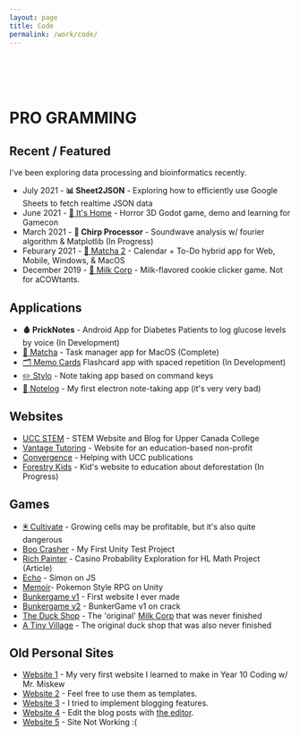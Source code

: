 ```yaml
---
layout: page
title: Code
permalink: /work/code/
---
```


<div>
    <h1 id='title' style="margin-top:110px"><span>PRO</span> GRAMMING</h1>
</div>


## Recent / Featured
I've been exploring data processing and bioinformatics recently.

- July 2021 - **📊 Sheet2JSON** - Exploring how to efficiently use Google Sheets to fetch realtime JSON data
- June 2021 - [👻 It's Home](https://jaezun.itch.io/its-home) - Horror 3D Godot game, demo and learning for Gamecon
- March 2021 - **🦗 Chirp Processor** - Soundwave analysis w/ fourier algorithm & Matplotlib (In Progress)
- Feburary 2021 - [🍵 Matcha 2](https://matcha-productivity.github.io/) - Calendar + To-Do hybrid app for Web, Mobile, Windows, & MacOS
- December 2019 - [🥛 Milk Corp][2] - Milk-flavored cookie clicker game. Not for aCOWtants.

## Applications

- **🩸 PrickNotes** - Android App for Diabetes Patients to log glucose levels by voice (In Development)
- [🍵 Matcha][1] - Task manager app for MacOS (Complete)
- [🗂 Memo Cards][25]  Flashcard app with spaced repetition (In Development)
- [✏️ Stylo]() - Note taking app based on command keys
- [📔 Notelog](https://github.com/Jaysontian/Notelog) - My first electron note-taking app (it's very very bad)

## Websites
- [UCC STEM](https://ccstem.com) - STEM Website and Blog for Upper Canada College
- [Vantage Tutoring](https://vantagetutoring.org) - Website for an education-based non-profit
- [Convergence](https://convergence.today/) - Helping with UCC publications
- [Forestry Kids][9] - Kid's website to education about deforestation (In Progress)

<div id='gamedev'><h2>Games</h2></div>

- [🖲 Cultivate][16] - Growing cells may be profitable, but it's also quite dangerous
- [Boo Crasher][17] - My First Unity Test Project
- [Rich Painter](https://jaysontian.github.io/Math-Casino-Game/) - Casino Probability Exploration for HL Math Project (Article)
- [Echo][18] - Simon on JS
- [Memoir][19]- Pokemon Style RPG on Unity
- [Bunkergame v1][20] - First website I ever made
- [Bunkergame v2][21] - BunkerGame v1 on crack
- [The Duck Shop][22] - The 'original' [Milk Corp][23] that was never finished
- [A Tiny Village][24] - The original duck shop that was also never finished

## Old Personal Sites
- [Website 1][10] - My very first website I learned to make in Year 10 Coding w/ Mr. Miskew
- [Website 2][11] - Feel free to use them as templates.
- [Website 3][12] - I tried to implement blogging features.
- [Website 4][13] - Edit the blog posts with [the editor][14].
- [Website 5][15] - Site Not Working :(

[1]:	https://jaysontian.github.io/Matcha/
[2]:	https://milk-crop.github.io/index.html
[3]:	https://soundcloud.com/jayson-tian
[4]:	https://soundcloud.com/jayson-tian/forgotten-promises
[5]:	https://soundcloud.com/jayson-tian/a-warm-place
[6]:	https://soundcloud.com/jayson-tian/the-best-of-us
[7]:	https://soundcloud.com/jayson-tian/all-the-best
[8]:	https://soundcloud.com/jayson-tian/somewhere-in-the-sky
[9]:	https://jaysontian.github.io/Old-Files/Forestry%20Kids/index.html
[10]:	https://jaysontian.github.io/Old-Files/oldpage/index.html
[11]:	https://jaysontian.github.io/Old-Files/oldpage2/oldpage2.html
[12]:	https://jaysontian.github.io/Old-Files/oldpage3/oldpage3.html
[13]:	https://jaysontian.github.io/Old-Files/oldpage4/index.html
[14]:	https://jaysontian.github.io/Old-Files/oldpage4/editor/editor.html
[15]:	https://jaysontian.github.io/Old-Files/oldpage5/index.html
[16]:	https://jaysontian.github.io/Cultivate/
[17]:	https://jaysontian.github.io/Old-Files/games_successful/BooCrasher/index.html
[18]:	https://jaysontian.github.io/Old-Files/games_successful/Echo/echo.html
[19]:	https://jaezun.itch.io/memoir
[20]:	https://jaysontian.github.io/Old-Files/games_successful/bunkergame/bunkerv1/index.html
[21]:	https://jaysontian.github.io/Old-Files/games_successful/bunkergame/bunkerv2/index.html
[22]:	https://jaysontian.github.io/Old-Files/games_failed/theduckshop/test.html
[23]:	https://milk-crop.github.io/index.html
[24]:	https://jaysontian.github.io/Old-Files/games_failed/A%20Tiny%20Village/index.html
[25]:	https://jaysontian.github.io/Memo-Cards/
[26]:	https://jaysontian.github.io/Matcha/